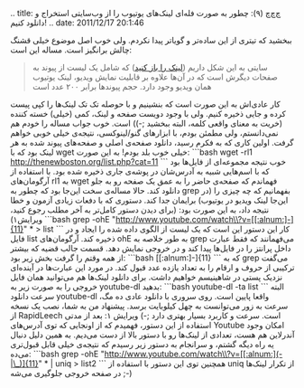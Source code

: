 .. title: چ‌چ‌چ (۹): چطور به صورت فله‌ای لینک‌های یوتیوب را از وب‌سایتی
استخراج و دانلود کنیم‌! .. date: 2011/12/17 20:1:46

ببخشید که تیتری از این ساده‌تر و گو‌یاتر پیدا نکردم‌. ولی خوب اصل موضوع
خیلی قشنگ چالش بر‌انگیز است‌. مساله این است‌:

> سایتی به این شکل داریم (‌[لینک را باز
> کنید‌](http://thenewboston.org/list.php?cat=11 "the newboston php video"))
> که شامل یک لیست از پیوند به صفحات دیگرش است که در آن‌ها علاوه بر
> قابلیت نمایش ویدیو‌، لینک یوتیوب همان ویدیو وجود دارد‌. حجم پیوند‌ها
> برابر ۲۰۰ عدد است

کار عادی‌اش به این صورت است که بنشینیم و با حوصله تک تک لینک‌ها را کپی
پیست کرده و جایی ذخیره کنیم‌. ولی با وجود دویست صفحه و لینک‌، کمی
(‌خیلی‌) خسته کننده (‌خریت‌ به معنای واقعی کلمه‌، البته ببخشید ;-)) است.
خوب جواب مساله را خودم هم نمی‌دانستم‌، ولی مطمئن بودم‌، با ابزار‌های
گنو‌/‌لینوکسی‌، نتیجه‌ی خیلی خوبی خواهم گرفت‌. اولین کاری که به فکرم
رسید‌، دانلود صفحه‌ی اصلی و صفحه‌های پیوند شده به هر لینک بود که با wget
خیلی خوب بلد بودم! به این صورت‌: \`\`\`bash wget -rl1
http://thenewboston.org/list.php?cat=11 \`\`\` خوب نتیجه‌ مجموعه‌ای از
فایل‌ها بود که با اسم‌هایی شبیه به آدرس‌شان در پوشه‌ی جاری ذخیره شده
بود. با استفاده از آرگومان‌های rl1 به wget فهماندم که صفحه‌ی حاضر را به
عمق یک صفحه رو به جلو دانلود کند‌. حالا مساله‌ی سخت این‌جا بود که چطور
به grep بفهمانیم که چه چیزی را (‌در این‌جا لینک ویدیو در یوتیوب‌)
برایمان جدا کند‌. دستوری که با دفعات زیادی آزمون و خطا نتیجه داد‌، به
این صورت بود‌: (‌برای دیدن دستور کامل‌تر به آخر مطلب رجوع کنید‌،
ویرایش۱) \`\`\`bash grep -ohE
"http://www.youtube.com/watch\\?v=[[:alnum:]-]{11}" \* \> list \`\`\`
کار این دستور این است که یک لیست از الگوی داده شده را ایجاد و در فایل
list ذخیره کند‌. آرگومان‌های ohE به طور خلاصه به grep می‌فهمانند‌ که فقط
عبارت داخل پرانتز را در فایل‌ها پیدا کند و در خروجی نمایش دهد‌. قسمت
جالب قضیه که بیشتر از همه وقتم را گرفت بخش زیر بود‌: \`\`\`bash
[[:alnum:]-]{11} \`\`\` که به grep می‌گفت ترکیبی از حروف و ارقام را به
تعداد یازده عدد قبول کند‌. در مورد این عبارت‌ها در آینده‌ای نزدیک پستی
در شاهینیسم خواهیم داشت. برای دانلود لینک‌ها هم می‌توانید همان فایل
خروجی را به صورت زیر به youtube-dl بدهید‌: \`\`\`bash youtube-dl -ta
list \`\`\` البته سرعت دانلود youtube-dl واقعا پایین است‌. روی سروری با
دانلود عادی ده مگ‌، سرعت به زور می‌توانست به چهل کیلوبایت برسد‌. پیشنهاد
من به شما‌، نصب یک نسخه از RapidLeech است‌. سرعت و کاربرد بسیار بهتری
دارد ;-) ویرایش ۱: بعد از مدتی استفاده از این دستور‌، فهمیدم که از
اونجایی که توی آدرس‌های Youtube امکان وجود آندرلاین هم هست‌، تعدادی از
لینک‌ها رو با دستور بالا از دست می‌دیم‌. به همین دلیل دنبال یه راه دیگه
گشتم‌، و سر‌انجام به دستور زیر رسیدم که نتیجه‌ی خیلی قابل قبول‌تری
می‌ده‌: \`\`\`bash grep -ohE
"http://www.youtube.com/watch\\?v=[[:alnum:](-|\_)]{11}" \* | uniq \>
list2 \`\`\` همچنین توی این دستور با استفاده از uniq از تکرار لینک‌ها در
صفحه خروجی جلوگیری می‌شه ;-)
